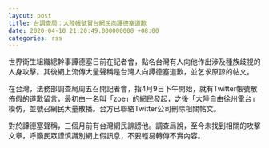 ```yaml
---
layout: post
title: 台調查局：大陸帳號冒台網民向譚德塞道歉
date: 2020-04-10 21:20:49.000000000 +08:00
categories: rss
---
```


世界衛生組織總幹事譚德塞日前在記者會，點名台灣有人向他作出涉及種族歧視的人身攻擊。其後網上流傳大量聲稱是台灣人向譚德塞道歉，並乞求原諒的帖文。

在台灣，法務部調查局周五召開記者會，指4月9日下午開始，就有Twitter帳號散佈假的道歉留言，最初由一名叫「zoe」的網民發起，之後「大陸自由徐州電台」模仿，並號召網民大量散播。台方已聯絡Twitter公司刪除相關帖文。

對於譚德塞聲稱，三個月前有台灣網民誹謗他。調查局說，至今未找到相關的攻擊文章，呼籲民眾謹慎識別網上假訊息，不要輕易轉傳不實內容。
